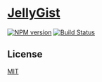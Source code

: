 # [JellyGist](https://gist.nichenjie.com)

[![NPM version](https://badge.fury.io/js/gitbook.svg)](http://badge.fury.io/js/gitbook)
[![Build Status](https://travis-ci.com/jellycsc/JellyGist-Travis-CI.svg?branch=master)](https://travis-ci.com/jellycsc/JellyGist-Travis-CI)

## License
[MIT](LICENSE)
